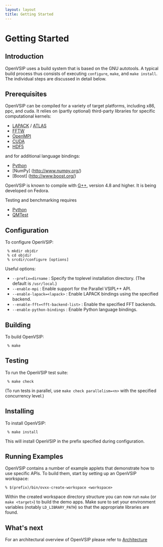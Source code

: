 ```yaml
---
layout: layout
title: Getting Started
---
```


Getting Started
===============

Introduction
------------

OpenVSIP uses a build system that is based on the GNU autotools. A typical build process thus consists of executing `configure`, `make`, and `make install`. The individual steps are discussed in detail below.

Prerequisites
-------------

OpenVSIP can be compiled for a variety of target platforms, including x86, ppc, and cuda. 
It relies on (partly optional) third-party libraries for specific computational kernels:

* [LAPACK](http://www.netlib.org/lapack/) / [ATLAS](http://math-atlas.sourceforge.net/)
* [FFTW](http://www.fftw.org/)
* [OpenMPI](http://www.open-mpi.org/)
* [CUDA](https://developer.nvidia.com/cuda-toolkit)
* [HDF5](http://www.hdfgroup.org/HDF5/)

and for additional language bindings:

* [Python](http://python.org/)
* [NumPy] (http://www.numpy.org/)
* [Boost] (http://www.boost.org/)

OpenVSIP is known to compile with [G++](http://gcc.gnu.org/), version 4.8 and higher.
It is being developed on Fedora.

Testing and benchmarking requires

* [Python](http://python.org/)
* [QMTest](http://mentorembedded.github.io/qmtest/)

Configuration
-------------

To configure OpenVSIP:

     % mkdir objdir
     % cd objdir
     % srcdir/configure [options]

Useful options:

 * `--prefix=dirname` : Specify the toplevel installation directory.
                        (The default is `/usr/local`.)
 * `--enable-mpi` : Enable support for the Parallel VSIPL++ API.
 * `--enable-lapack=<lapack>` : Enable LAPACK bindings using the specified backend.
 * `--enable-fft=<fft-backend-list>` : Enable the specified FFT backends.
 * `--enable-python-bindings` : Enable Python language bindings.


Building
--------

To build OpenVSIP:

     % make

Testing
-------

To run the OpenVSIP test suite:

     % make check

(To run tests in parallel, use `make check parallelism=<n>` 
with the specified concurrency level.)

Installing
----------

To install OpenVSIP:

     % make install

This will install OpenVSIP in the prefix specified during configuration.

Running Examples
----------------

OpenVSIP contains a number of example applets that demonstrate how to
use specific APIs. To build them, start by setting up an OpenVSIP workspace:

    % $(prefix)/bin/ovxx-create-workspace <workspace>

Within the created workspace directory structure you can now run `make` 
(or `make <target>`) to build the demo apps. Make sure to set your environment 
variables (notably `LD_LIBRARY_PATH`) so that the appropriate libraries are found.

What's next
-----------

For an architectural overview of OpenVSIP please refer to [Architecture](architecture.html)